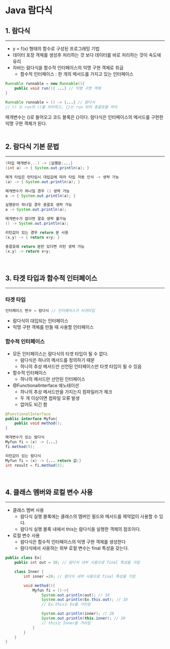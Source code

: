 # Java 람다식

## 1. 람다식
---
+ y = f(x) 형태의 함수로 구성된 프로그래밍 기법
+ 데이터 포장 객체를 생성후 처리하는 것 보다 데이터를 바로 처리하는 것이 속도에 유리
+ 자바는 람다식을 함수적 인터페이스의 익명 구현 객체로 취급
    - 함수적 인터페이스 : 한 개의 메서드를 가지고 있는 인터페이스

```java
Runnable runnable = new Runnable(){
    public void run(){ ...} // 익명 구현 객체
}

Runnable runnable = () -> {...} // 람다식
// () 는 run의 ()를 의미하고, {}는 run 뒤의 중괄호를 의미
```
매개변수는 ()로 들어오고 코드 블록은 {}이다. 람다식은 인터페이스의 메서드를 구현한 익명 구현 객체가 된다.  
<br>

## 2. 람다식 기본 문법
---
```java
(타입 매개변수,..) -> {실행문;...}
(int a) -> { System.out.println(a); }

매개 타입은 런타임시 대입값에 따라 타입 자동 인식 -> 생략 가능
(a) -> { System.out.println(a); }

매개변수가 하나일 경우 () 생략 가능
a -> { System.out.println(a); }

실행문이 하나일 경우 중괄호 생략 가능
a -> System.out.println(a); 

매개변수가 없다면 괄호 생략 불가능
() -> System.out.println(a);

리턴값이 있는 경우 return 문 사용
(x,y) -> { return x+y; }

중괄호에 return 문만 있다면 리턴 생략 가능
(x,y) -> return x+y; 
```
<br>

## 3. 타겟 타입과 함수적 인터페이스
---
### 타겟 타입
```java
인터페이스 변수 = 람다식 // 인터페이스가 타겟타입
```
+ 람다식이 대입되는 인터페이스
+ 익명 구현 객체를 만들 때 사용할 인터페이스

### 함수적 인터페이스
+ 모든 인터페이스는 람다식의 타겟 타입이 될 수 없다.
    - 람다식은 하나의 메서드를 정의하기 때문
    - 하나의 추상 메서드만 선언된 인터페이스만 타겟 타입이 될 수 있음
+ 함수적 인터페이스
    - 하나의 메서드만 선언된 인터페이스
+ @FunctionalInterface 애노테이션
    - 하나의 추상 메서드만을 가지는지 컴파일러가 체크
    - 두 개 이상이면 컴파일 오류 발생
    - 없어도 되긴 함

```java
@FunctionalInterface
public interface Myfun{
    public void method();
}

매개변수가 있는 람다식
Myfun fi = (x) -> {...}
fi.method(5);

리턴값이 있는 람다식
Myfun fi = (x) -> {... return 값;}
int result = fi.method(5);
```
<br>

## 4. 클래스 멤버와 로컬 변수 사용
---
+ 클래스 멤버 사용
    - 람다식 실행 블록에는 클래스의 멤버인 필드와 메서드를 제약없이 사용할 수 있다.
    - 람다식 실행 블록 내에서 this는 람다식을 실행한 객체의 참조이다.
+ 로컬 변수 사용
    - 람다식은 함수적 인터페이스의 익명 구현 객체를 생성한다
    - 람다식에서 사용하는 외부 로컬 변수는 final 특성을 갖는다.

```java
public class Ex{
    public int out = 10; // 람다식 내부 사용으로 final 특성을 가짐

    class Inner {
        int inner =20; // 람다식 내부 사용으로 final 특성을 가짐

        void method(){
            Myfun fi = ()->{
                System.out.println(out); // 10
                System.out.println(Ex.this.out); // 10
                // Ex.this는 Ex를 가리킴

                System.out.println(inner); // 20
                System.out.println(this.inner); // 20
                // this는 Inner을 가리킴
            }
        }
    }
}
```
<br>

